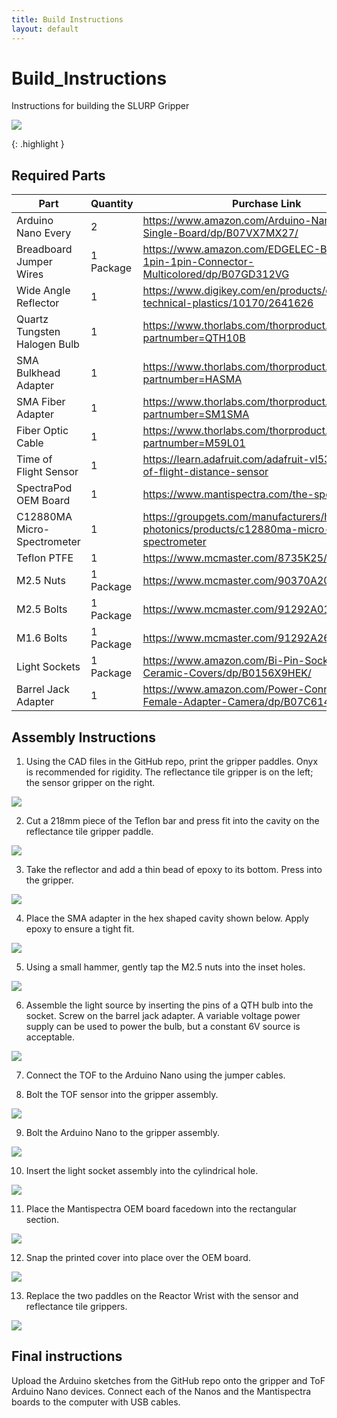 ```yaml
---
title: Build Instructions
layout: default
---
```


# Build_Instructions
Instructions for building the SLURP Gripper

<p><IMG SRC="images/Other_Gripper_Video_V1_AdobeExpress.gif"></p>
{: .highlight }

## Required Parts


| Part      | Quantity | Purchase Link |
| ----------- | ----------- | ----------- |
| Arduino Nano Every    | 2 |https://www.amazon.com/Arduino-Nano-Every-Single-Board/dp/B07VX7MX27/ |
| Breadboard Jumper Wires | 1 Package | https://www.amazon.com/EDGELEC-Breadboard-1pin-1pin-Connector-Multicolored/dp/B07GD312VG |
| Wide Angle Reflector   | 1 | https://www.digikey.com/en/products/detail/carclo-technical-plastics/10170/2641626 |
| Quartz Tungsten Halogen Bulb | 1 | https://www.thorlabs.com/thorproduct.cfm?partnumber=QTH10B|
| SMA Bulkhead Adapter | 1 | https://www.thorlabs.com/thorproduct.cfm?partnumber=HASMA |
| SMA Fiber Adapter | 1 | https://www.thorlabs.com/thorproduct.cfm?partnumber=SM1SMA |
| Fiber Optic Cable | 1 | https://www.thorlabs.com/thorproduct.cfm?partnumber=M59L01 |
| Time of Flight Sensor | 1 | https://learn.adafruit.com/adafruit-vl53l4cd-time-of-flight-distance-sensor |
| SpectraPod OEM Board | 1 | https://www.mantispectra.com/the-spectrapod/ |
| C12880MA Micro-Spectrometer | 1 | https://groupgets.com/manufacturers/hamamatsu-photonics/products/c12880ma-micro-spectrometer |
| Teflon PTFE | 1 | https://www.mcmaster.com/8735K25/ |
| M2.5 Nuts | 1 Package | https://www.mcmaster.com/90370A202 |
| M2.5 Bolts | 1 Package | https://www.mcmaster.com/91292A010 |
| M1.6 Bolts | 1 Package | https://www.mcmaster.com/91292A263 |
| Light Sockets | 1 Package | https://www.amazon.com/Bi-Pin-Socket-Watts-Ceramic-Covers/dp/B0156X9HEK/ |
| Barrel Jack Adapter | 1 | https://www.amazon.com/Power-Connector-Female-Adapter-Camera/dp/B07C61434H | 

## Assembly Instructions

1. Using the CAD files in the GitHub repo, print the gripper paddles. Onyx is recommended for rigidity. The reflectance tile gripper is on the left; the sensor gripper on the right.
<p><IMG SRC="images/assembly_1.jpg"></p>

2. Cut a 218mm piece of the Teflon bar and press fit into the cavity on the reflectance tile gripper paddle.
<p><IMG SRC="images/assembly_2.jpg"></p>

3. Take the reflector and add a thin bead of epoxy to its bottom. Press into the gripper.
<p><IMG SRC="images/assembly_3.jpg"></p>

4. Place the SMA adapter in the hex shaped cavity shown below. Apply epoxy to ensure a tight fit.
<p><IMG SRC="images/assembly_4.jpg"></p>

5. Using a small hammer, gently tap the M2.5 nuts into the inset holes.
<p><IMG SRC="images/assembly_5.jpg"></p>

6. Assemble the light source by inserting the pins of a QTH bulb into the socket. Screw on the barrel jack adapter. A variable voltage power supply can be used to power the bulb, but a constant 6V source is acceptable.
<p><IMG SRC="images/assembly_6.jpg"></p>

7. Connect the TOF to the Arduino Nano using the jumper cables.

8. Bolt the TOF sensor into the gripper assembly.
<p><IMG SRC="images/assembly_7.jpg"></p>

9. Bolt the Arduino Nano to the gripper assembly.
<p><IMG SRC="images/assembly_8.jpg"></p>

10. Insert the light socket assembly into the cylindrical hole.
<p><IMG SRC="images/assembly_9.jpg"></p>

11. Place the Mantispectra OEM board facedown into the rectangular section.
<p><IMG SRC="images/assembly_10.jpg"></p>

12. Snap the printed cover into place over the OEM board.
<p><IMG SRC="images/assembly_11.jpg"></p>

13. Replace the two paddles on the Reactor Wrist with the sensor and reflectance tile grippers.
<p><IMG SRC="images/assembly_12.jpg"></p>


## Final instructions
Upload the Arduino sketches from the GitHub repo onto the gripper and ToF Arduino Nano devices. Connect each of the Nanos and the Mantispectra boards to the computer with USB cables.